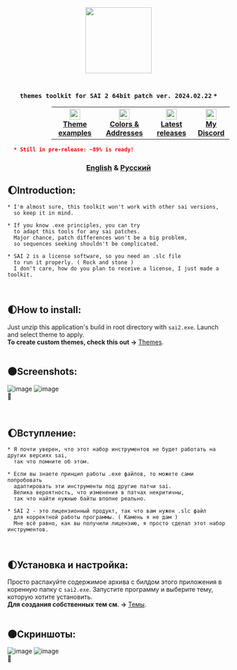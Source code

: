 <div align="center">
  <img src="https://github.com/supchyan/yum2-theme-toolkit/assets/123704468/6a6c2116-0c8e-4f8d-ac0f-d6c1996d273f" height="150" />
</div>
<br />

### <p align=center>`themes toolkit for SAI 2 64bit patch ver. 2024.02.22` `*`</p>
<div align="center" style="padding-left: 100px;">
<table style="width:100%">
  <th>
    <a href="https://github.com/supchyan/yum2-theme-toolkit/tree/main/themes/">
      <img src="https://github.com/supchyan/yum2-theme-toolkit/assets/123704468/81871a32-7ba5-49af-ade0-ffd070ad2043" width="24"/>
      </br>
      <span>Theme examples</span>
    </a>  
  </th>
  <th>
    <a href="https://github.com/supchyan/yum2-theme-toolkit/blob/main/data/">
      <img src="https://github.com/supchyan/yum2-theme-toolkit/assets/123704468/691a8bad-a32d-4ef2-a8a4-d3c7e210c11e" width="24"/>
      </br>
      <span>Colors & Addresses</span>
    </a>  
  </th>
  <th>
    <a href="https://github.com/supchyan/yum2-theme-toolkit/releases">
      <img src="https://github.com/supchyan/yum2-theme-toolkit/assets/123704468/f2c7603f-030b-4dc1-8984-f49a4532097e" width="24"/>
      </br>
      <span>Latest releases</span>
    </a>  
  </th>
  <th>
    <a href="https://discord.gg/dGF8p9UGyM">
      <img src="https://github.com/supchyan/yum2-theme-toolkit/assets/123704468/037e74ed-d5cc-4f4c-b668-0c004180b3ab" width="24"/>
      </br>
      <span>My Discord</span>
    </a>  
  </th>
</table>
</div>

```json
  * Still in pre-release: ~89% is ready!
```
### <div align="center">[English](#introduction) & [Русский](#вступление)</div>

## 🌔Introduction:
``` 
* I'm almost sure, this toolkit won't work with other sai versions,
  so keep it in mind.

* If you know .exe principles, you can try
  to adapt this tools for any sai patches.
  Major chance, patch differences won't be a big problem,
  so sequences seeking shouldn't be complicated.

* SAI 2 is a license software, so you need an .slc file
  to run it properly. ( Rock and stone )
  I don't care, how do you plan to receive a license, I just made a toolkit.
```
<br/>

## 🌓How to install:
Just unzip this application's build in root directory with `sai2.exe`. Launch and select theme to apply.<br/>
**To create custom themes, check this out ->** [Themes](https://github.com/supchyan/yum2-theme-toolkit/tree/main/themes/).
<br/><br/>

## 🌑Screenshots:
![image](https://github.com/supchyan/yum2-theme-toolkit/assets/123704468/4978d7ac-55be-4f0b-9cad-e2662bbf1fa4)
![image](https://github.com/supchyan/yum2-theme-toolkit/assets/123704468/1131c3c0-398c-46fd-9b78-431cd6d78a97)
<br/>
🐳<br/><br/><br/>

## 🌔Вступление:
``` 
* Я почти уверен, что этот набор инструментов не будет работать на других версиях sai,
  так что помните об этом.

* Если вы знаете принцип работы .exe файлов, то можете сами попробовать
  адаптировать эти инструменты под другие патчи sai.
  Велика вероятность, что изменения в патчах некритичны,
  так что найти нужные байты вполне реально.

* SAI 2 - это лицензионный продукт, так что вам нужен .slc файл
  для корректной работы программы. ( Камень я не дам )
  Мне всё равно, как вы получили лицензию, я просто сделал этот набор инструментов.
```
<br/>

## 🌓Установка и настройка:
Просто распакуйте содержимое архива с билдом этого приложения в коренную папку с `sai2.exe`. Запустите программу и выберите тему, которую хотите установить.<br/>
**Для создания собственных тем см. ->** [Темы](https://github.com/supchyan/yum2-theme-toolkit/tree/main/themes/).
<br/><br/>

## 🌑Скриншоты:
![image](https://github.com/supchyan/yum2-theme-toolkit/assets/123704468/4978d7ac-55be-4f0b-9cad-e2662bbf1fa4)
![image](https://github.com/supchyan/yum2-theme-toolkit/assets/123704468/e79070d6-a833-437d-b03e-95e291898bf4)
<br/>
🐳

